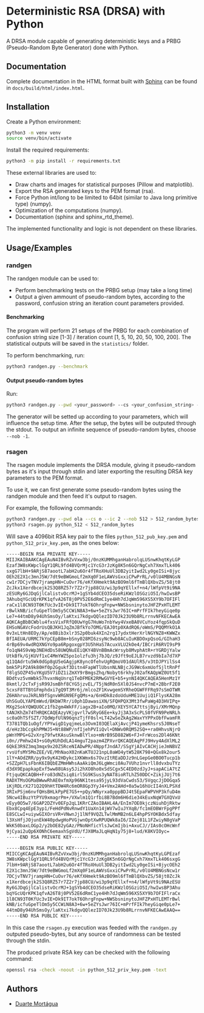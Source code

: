 
# Deterministic RSA (DRSA) with Python

A DRSA module capable of generating deterministic keys and a PRBG (Pseudo-Random Byte Generator) done with Python.



## Documentation

Complete documentation in the HTML format built with [Sphinx](https://www.sphinx-doc.org/en/master/) can be found in `docs/build/html/index.html`. 

## Installation

Create a Python environment:

```bash
python3 -m venv venv
source venv/bin/activate
```

Install the required requirements:
```bash
python3 -m pip install -r requirements.txt
```

These external libraries are used to:
- Draw charts and images for statistical purposes (Pillow and matplotlib).
- Export the RSA generated keys to the PEM format (rsa).
- Force Python int/long to be limited to 64bit (similar to Java long primitive type) (numpy).
- Optimization of the computations (numpy).
- Documentation (sphinx and sphinx_rtd_theme).

The implemented functionality and logic is not dependent on these libraries.
    
## Usage/Examples

### randgen

The randgen module can be used to:
- Perform benchmarking tests on the PRBG setup (may take a long time)
- Output a given ammount of pseudo-random bytes, according to the password, confusion string an iteration count parameters provided.

#### Benchmarking

The program will perform 21 setups of the PRBG for each combination of confusion string size [1-3] / iteration count [1, 5, 10, 20, 50, 100, 200].
The statistical outputs will be saved in the `statistics/` folder.

To perform benchmarking, run:

```bash
python3 randgen.py --benchmark
```

#### Output pseudo-random bytes

Run:

```bash
python3 randgen.py --pwd <your_password> --cs <your_confusion_string> --ic <your_iteration_count> --nob <number_of_bytes>
```

The generator will be setted up according to your parameters, which will influence the setup time. After the setup, the bytes will be outputed through the stdout.
To output an infinite sequence of pseudo-random bytes, choose `--nob -1`.

### rsagen

The rsagen module implements the DRSA module, giving it pseudo-random bytes as it's input through stdin and later exporting the resulting DRSA key parameters to the PEM format.

To use it, we can first generate some pseudo-random bytes using the randgen module and then feed it's output to rsagen.

For example, the following commands:
```bash
python3 randgen.py --pwd ola --cs o --ic 2 --nob 512 > 512_random_bytes
python3 rsagen.py python_512 < 512_random_bytes
```

Will save a 4096bit RSA key pair to the files `python_512_pub_key.pem` and `python_512_priv_key.pem`, as the ones below:

```bash
-----BEGIN RSA PRIVATE KEY-----
MIIJKAIBAAKCAgEAuN4IBvRZvVxw3bj/0nzKUMMhganHabrolqLUSnwKhqtKyLGP
Ezaf3W8sKWpclGgY1QRL9fd4BVQrMjc1YcG3rJzKg8K5n6GQrNgCxh7XmxTLk406
sxgG7lbH+9ARjS87aootL7abH2u6Or4fTRoXHuUl3DB2yitIwd2Ly0geISi+8jyc
OEh2E2X1c3mnJ5W/7dt9eBWGmoLf2mXq0F1eLAWVsGxxiCPwPrRL/v0lU4MBNGsN
cw1r7DCjvTNV7jrampHN+CuOvr76/eKfXHmekt9AzBO9ml6fTmBlQXbvZS/58jt0
ZcJkx1Xerdbcejk2S3Q8RZ57r7Z2r7jp88CU/wi3p9qYEllxf+n4/lWfpVt9i9NA
zESURy6GJDqGjlCalistvOcrMJ+1gSYb4dCEO35dseRiKWzlOSGziO5I/hwIwsBP
3AhubqYGcUQrKPK1qfvA26T8j0PV52E6dRmC1ye4Hh7dJqWm596XS5XY9b7OFIFl
raCx1l8CN93T0KfUc3vIE+Dk9IT7okT6OhrgFnpw+NWSbsninytoJHFZPxHTLEMT
rBwlkNB/icfuGpeTlOm5y5CCWiN8A3+6w+5eZYsJwr76IC+mPrfFIk7heyGiqe0p
Le7+44tmD8y94UhSmsOy/laKtxi7kdgvQQlezID70Jk23U9b8RLrrnvNFKECAwEA
AQKCAgBbBCWblu4fxsVixFRfQ0UwYgG7HuWo7nbYwy4VxeBA0VCuYoz4fqpSkQuD
EHSoNGAVcFodrUsQBJKH1JqZmJBfkYo7OMG/EAJ0tp0XAdRQ6/oWmS/PQQMYkO1A
0v3xLtHn8EOy/Ap/e8Bib3xlr3S2p0buk4XIn2rg17ydxtHerXrlNGYNZ8+KWWZx
BfIAEUA/URMC7kYpCEpB8m+bSny028MI6zsyNc9wb8ACuIuKBDOxpQsoG/GIhaH3
4rBp69v4wdRQXNGYo9pa6RpgoxgpY3U5hHaS7AcuxVLU2kOe4/IBCriR6RVI9sP9
fo1qN4S9vWp3NEHdDs58UWQNuEEiQKY4BVnBBmAcWrsyb8MvphAtR+rYGRDjYalw
UtkBfk/GjKUVf1xC4MmYWZ5po1olzfu3hj7bJQ/z9Jft9oEJLB7rvzd9bIa7d7XP
q11QAdrtu5Wk0dGp8gU5eGAgjpK8yncOfehvUgRQmoV01dAUlR5/v3tDJPYilSs4
bmk5PiP2A9k80Hf0p2Ggukf3Ditn4FapWTlUbsnNLNBjcJG9Wc6xmUofSjltRnPf
f8lgSOZP45uYKgU5V7iDZ1iZmXY9rBmgsZhq/Nobyt6rkhyJ02afKAQpWZ0Ut5f1
BDdtvz5vmWbk57hvxnNqUnrq1TeDFMEK2RMwGVYE+b5+ynNI4QKCAQEA5HenMz1Y
8kmtl/2cTxFjsR99JsmBhf8CYG5jzvEL/T5jNdR0n5Xl0JS4nvcP7mE+2BbrF2E0
5cxsF8TTBtGFmphdxi7gQ9T3Mr6j/mlcoZF1KvwgemSYRheOGWFFFRq97sSmOTWR
Z6HAhruuJkRLN9fSgnvWRGN9EFgQMs+a/6nHDk8zdoUduHME1UujiQ1FlysKA28m
UhSGuOLYAPEmWvd/BKbW7Rr/i0ph1DawasiXN/SFQHPQX3Mt3fwPaWg4D3HVIPq+
MXg2SokYQWQUOCz1fb2gm4WkFF/iagx2B+aIo0MQ/XEY5YCA7ttsjByi/XMrMQnp
tANJKhZm74THRQKCAQEAzyVKjgvrl7wSRyG6Ee+kyJj3A3xScPLS0fVFN9PeNRLh
sc0aOhTSfSZT/7QdWpfUlN96qnzTjfF0sl+LT42wSeZkAg2WaxYYPPxObfFwamFR
T3781TQb1uOgf/YPYwigD1yqjmeLo3OvmI03QElaXjAvcjP41ymeKhsrs5J0NseT
d/eHz3bCcgkhPMWJ5+Nt88WP/nfIjehPVIiQvl+DNWv0RQM52SQ++ra0HhvsNjrO
pWnYMPG+G2vXrg79fwtKAsuSknwBlYlxo+mNrB9SD882W6+FJ+FrWcos2Dl46KNt
i0n//Pmhw243+sG0yKUhDdLA14mguT2pazm4ZPXvrQKCAQEAqPFJ9Hvy4AdXlML2
6QkE3R9Z3mq3mqx9x20Z5RceNIADwPR/4NppfJndA7/SSgYjAIvCACHjieJmNBVZ
rvsUfsMY5MoZEE/VE/MhNaoX02nKaKTUJ21npL0aWO4ytW528K798+QGx8k2our5
1lY+AOdZRR/py9x9yK42HDykc1XKWmx6s7OvzItREaDDJz9nLGepGe0BO0Tucp1b
+SZZpH7LsFbnK6IBQbEZMmHWhsAaAkiQmJ6LgWmci0Au7VUhz1nvrll8dvxbuTYz
d3dX9EpapkapExf5ww88UAsy5Ji2hXO8ho0xSdSCgx5C4ED0zdJyJ+sapACiA7tZ
FtjquQKCAQBH+Fro83dNZsiq8irl5G9KSus3yNAT8ioRTLhZ50DDC+ZikjJUj7t6
RADXTMsOGMaBWwwRhAE0xfmXp96NK1tesa95jyL93dVaCwds53/5VgqcJjDOGqa5
iKjRDLrX271Q2Q9hHtTDW4Rc6mOR8Gp3YyJ4+Vmx2AHd+0a5w16hUcII4nXLPSXd
3RIxPSjm6nvfQHsBHLkPpPE7G5++pQy/WNyrxa0pppBDJ4t5EpaFWPVHP3kfuD4m
5Ncw4IBuzYtPYU9xmagrPm+/VXwlm1Q1rfbi8B7Bdm6H6die34kEuxNqW7GXQVxU
vEyy0O5w7/6GAP2DZYv0EFp2qL1KRrCZAoIBAHL4A/EnIm7OE0kjczNiuhDjRktw
Ebx8Cpq4EpE3yp1/FeHdPdNvRnwdY1UaXn14jWV7wIuJYXqB/fc1mEOBWrFpgPPf
E8SCLwI+uiywGIXOrsVR+VNwnJj1lNf9VQZLTwlMmMB2n6LE4hpPSYOKBdx5dfay
l3XsHfjJOjunEkW40pdwgHoPVGjwnOptXwRPUQWk8aI6/IZej81L1FZwiyN8gVaP
WkK50baxLOGp2/y2bOE82yGAz/PNoNHficYlsJwCmIjbi+AxuCJ//IAs0cOHcWnf
9jCyai2uQp6XONhC6emaxhSgVdU/fJX0MaJLqHqN1y75j8+lud/K8KVIOyc=
-----END RSA PRIVATE KEY-----
```

```bash
-----BEGIN RSA PUBLIC KEY-----
MIICCgKCAgEAuN4IBvRZvVxw3bj/0nzKUMMhganHabrolqLUSnwKhqtKyLGPEzaf
3W8sKWpclGgY1QRL9fd4BVQrMjc1YcG3rJzKg8K5n6GQrNgCxh7XmxTLk406sxgG
7lbH+9ARjS87aootL7abH2u6Or4fTRoXHuUl3DB2yitIwd2Ly0geISi+8jycOEh2
E2X1c3mnJ5W/7dt9eBWGmoLf2mXq0F1eLAWVsGxxiCPwPrRL/v0lU4MBNGsNcw1r
7DCjvTNV7jrampHN+CuOvr76/eKfXHmekt9AzBO9ml6fTmBlQXbvZS/58jt0ZcJk
x1Xerdbcejk2S3Q8RZ57r7Z2r7jp88CU/wi3p9qYEllxf+n4/lWfpVt9i9NAzESU
Ry6GJDqGjlCalistvOcrMJ+1gSYb4dCEO35dseRiKWzlOSGziO5I/hwIwsBP3Ahu
bqYGcUQrKPK1qfvA26T8j0PV52E6dRmC1ye4Hh7dJqWm596XS5XY9b7OFIFlraCx
1l8CN93T0KfUc3vIE+Dk9IT7okT6OhrgFnpw+NWSbsninytoJHFZPxHTLEMTrBwl
kNB/icfuGpeTlOm5y5CCWiN8A3+6w+5eZYsJwr76IC+mPrfFIk7heyGiqe0pLe7+
44tmD8y94UhSmsOy/laKtxi7kdgvQQlezID70Jk23U9b8RLrrnvNFKECAwEAAQ==
-----END RSA PUBLIC KEY-----
```

In this case the `rsagen.py` execution was feeded with the `randgen.py` outputed pseudo-bytes, but any source of randomness can be tested through the stdin.

The produced private RSA key can be checked with the following command:
```bash
openssl rsa -check -noout -in python_512_priv_key.pem -text
```
## Authors

- [Duarte Mortágua](mailto:duarte.ntm@ua.pt)


